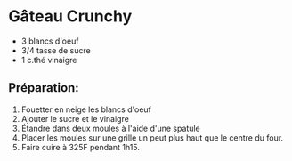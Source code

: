 # Gâteau Crunchy

- 3 blancs d'oeuf
- 3/4 tasse de sucre
- 1 c.thé vinaigre

## Préparation:

1. Fouetter en neige les blancs d'oeuf
2. Ajouter le sucre et le vinaigre
3. Étandre dans deux moules à l'aide d'une spatule
4. Placer les moules sur une grille un peut plus haut que le centre du four.
5. Faire cuire à 325F pendant 1h15. 
